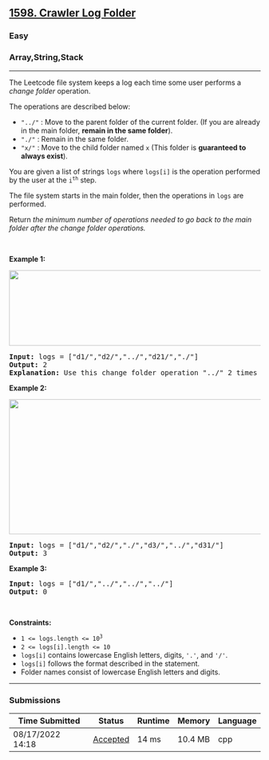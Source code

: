 <h2><a href="https://leetcode.com/problems/crawler-log-folder/">1598. Crawler Log Folder</a></h2><h3>Easy</h3><h3>Array,String,Stack</h3><hr><div><p>The Leetcode file system keeps a log each time some user performs a <em>change folder</em> operation.</p>

<p>The operations are described below:</p>

<ul>
	<li><code>"../"</code> : Move to the parent folder of the current folder. (If you are already in the main folder, <strong>remain in the same folder</strong>).</li>
	<li><code>"./"</code> : Remain in the same folder.</li>
	<li><code>"x/"</code> : Move to the child folder named <code>x</code> (This folder is <strong>guaranteed to always exist</strong>).</li>
</ul>

<p>You are given a list of strings <code>logs</code> where <code>logs[i]</code> is the operation performed by the user at the <code>i<sup>th</sup></code> step.</p>

<p>The file system starts in the main folder, then the operations in <code>logs</code> are performed.</p>

<p>Return <em>the minimum number of operations needed to go back to the main folder after the change folder operations.</em></p>

<p>&nbsp;</p>
<p><strong>Example 1:</strong></p>

<p><img alt="" src="https://assets.leetcode.com/uploads/2020/09/09/sample_11_1957.png" style="width: 775px; height: 151px;"></p>

<pre><strong>Input:</strong> logs = ["d1/","d2/","../","d21/","./"]
<strong>Output:</strong> 2
<strong>Explanation: </strong>Use this change folder operation "../" 2 times and go back to the main folder.
</pre>

<p><strong>Example 2:</strong></p>

<p><img alt="" src="https://assets.leetcode.com/uploads/2020/09/09/sample_22_1957.png" style="width: 600px; height: 270px;"></p>

<pre><strong>Input:</strong> logs = ["d1/","d2/","./","d3/","../","d31/"]
<strong>Output:</strong> 3
</pre>

<p><strong>Example 3:</strong></p>

<pre><strong>Input:</strong> logs = ["d1/","../","../","../"]
<strong>Output:</strong> 0
</pre>

<p>&nbsp;</p>
<p><strong>Constraints:</strong></p>

<ul>
	<li><code>1 &lt;= logs.length &lt;= 10<sup>3</sup></code></li>
	<li><code>2 &lt;= logs[i].length &lt;= 10</code></li>
	<li><code>logs[i]</code> contains lowercase English letters, digits, <code>'.'</code>, and <code>'/'</code>.</li>
	<li><code>logs[i]</code> follows the format described in the statement.</li>
	<li>Folder names consist of lowercase English letters and digits.</li>
</ul>
</div><hr><h3>Submissions</h3><table class=""><colgroup><col><col><col><col><col></colgroup><thead class="ant-table-thead"><tr><th class="time-column__1guG"><span class="ant-table-header-column"><div><span class="ant-table-column-title">Time Submitted</span><span class="ant-table-column-sorter"></span></div></span></th><th class="status-column__3SUg"><span class="ant-table-header-column"><div><span class="ant-table-column-title">Status</span><span class="ant-table-column-sorter"></span></div></span></th><th class="runtime-column__1ka_"><span class="ant-table-header-column"><div><span class="ant-table-column-title">Runtime</span><span class="ant-table-column-sorter"></span></div></span></th><th class="memory-column__1dxp"><span class="ant-table-header-column"><div><span class="ant-table-column-title">Memory</span><span class="ant-table-column-sorter"></span></div></span></th><th class="lang-column__tR-8"><span class="ant-table-header-column"><div><span class="ant-table-column-title">Language</span><span class="ant-table-column-sorter"></span></div></span></th></tr></thead><tbody class="ant-table-tbody"><tr class="ant-table-row ant-table-row-level-0" data-row-key="775901120"><td class="time-column__1guG">08/17/2022 14:18</td><td class="status-column__3SUg"><a href="/submissions/detail/775901120/" target="_blank" class="ac__35gz" data-submission-id="775901120">Accepted</a></td><td class="runtime-column__1ka_">14 ms</td><td class="memory-column__1dxp">10.4 MB</td><td class="lang-column__tR-8">cpp</td></tr></tbody></table>